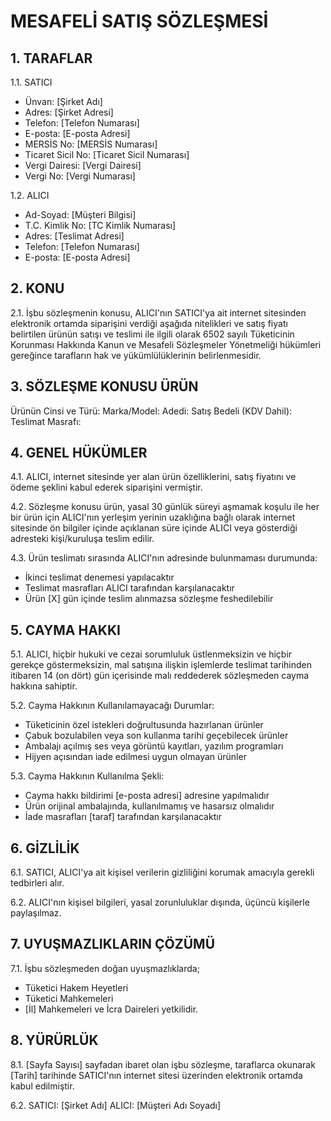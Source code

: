 # MESAFELİ SATIŞ SÖZLEŞMESİ

## 1. TARAFLAR
1.1. SATICI
- Ünvan: [Şirket Adı]
- Adres: [Şirket Adresi]
- Telefon: [Telefon Numarası]
- E-posta: [E-posta Adresi]
- MERSİS No: [MERSİS Numarası]
- Ticaret Sicil No: [Ticaret Sicil Numarası]
- Vergi Dairesi: [Vergi Dairesi]
- Vergi No: [Vergi Numarası]

1.2. ALICI
- Ad-Soyad: [Müşteri Bilgisi]
- T.C. Kimlik No: [TC Kimlik Numarası]
- Adres: [Teslimat Adresi]
- Telefon: [Telefon Numarası]
- E-posta: [E-posta Adresi]

## 2. KONU
2.1. İşbu sözleşmenin konusu, ALICI'nın SATICI'ya ait internet sitesinden elektronik ortamda siparişini verdiği aşağıda nitelikleri ve satış fiyatı belirtilen ürünün satışı ve teslimi ile ilgili olarak 6502 sayılı Tüketicinin Korunması Hakkında Kanun ve Mesafeli Sözleşmeler Yönetmeliği hükümleri gereğince tarafların hak ve yükümlülüklerinin belirlenmesidir.

## 3. SÖZLEŞME KONUSU ÜRÜN
Ürünün Cinsi ve Türü:
Marka/Model:
Adedi:
Satış Bedeli (KDV Dahil):
Teslimat Masrafı:

## 4. GENEL HÜKÜMLER
4.1. ALICI, internet sitesinde yer alan ürün özelliklerini, satış fiyatını ve ödeme şeklini kabul ederek siparişini vermiştir.

4.2. Sözleşme konusu ürün, yasal 30 günlük süreyi aşmamak koşulu ile her bir ürün için ALICI'nın yerleşim yerinin uzaklığına bağlı olarak internet sitesinde ön bilgiler içinde açıklanan süre içinde ALICI veya gösterdiği adresteki kişi/kuruluşa teslim edilir.

4.3. Ürün teslimatı sırasında ALICI'nın adresinde bulunmaması durumunda:
- İkinci teslimat denemesi yapılacaktır
- Teslimat masrafları ALICI tarafından karşılanacaktır
- Ürün [X] gün içinde teslim alınmazsa sözleşme feshedilebilir

## 5. CAYMA HAKKI
5.1. ALICI, hiçbir hukuki ve cezai sorumluluk üstlenmeksizin ve hiçbir gerekçe göstermeksizin, mal satışına ilişkin işlemlerde teslimat tarihinden itibaren 14 (on dört) gün içerisinde malı reddederek sözleşmeden cayma hakkına sahiptir.

5.2. Cayma Hakkının Kullanılamayacağı Durumlar:
- Tüketicinin özel istekleri doğrultusunda hazırlanan ürünler
- Çabuk bozulabilen veya son kullanma tarihi geçebilecek ürünler
- Ambalajı açılmış ses veya görüntü kayıtları, yazılım programları
- Hijyen açısından iade edilmesi uygun olmayan ürünler

5.3. Cayma Hakkının Kullanılma Şekli:
- Cayma hakkı bildirimi [e-posta adresi] adresine yapılmalıdır
- Ürün orijinal ambalajında, kullanılmamış ve hasarsız olmalıdır
- İade masrafları [taraf] tarafından karşılanacaktır

## 6. GİZLİLİK
6.1. SATICI, ALICI'ya ait kişisel verilerin gizliliğini korumak amacıyla gerekli tedbirleri alır.

6.2. ALICI'nın kişisel bilgileri, yasal zorunluluklar dışında, üçüncü kişilerle paylaşılmaz.

## 7. UYUŞMAZLIKLARIN ÇÖZÜMÜ
7.1. İşbu sözleşmeden doğan uyuşmazlıklarda;
- Tüketici Hakem Heyetleri
- Tüketici Mahkemeleri
- [İl] Mahkemeleri ve İcra Daireleri yetkilidir.

## 8. YÜRÜRLÜK
8.1. [Sayfa Sayısı] sayfadan ibaret olan işbu sözleşme, taraflarca okunarak [Tarih] tarihinde SATICI'nın internet sitesi üzerinden elektronik ortamda kabul edilmiştir.

6.2. SATICI: [Şirket Adı]
     ALICI: [Müşteri Adı Soyadı] 